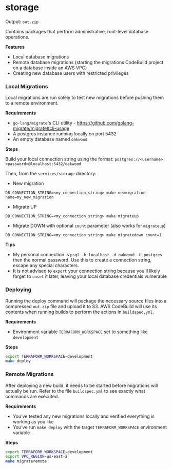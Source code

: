 # storage

Output: `out.zip`

Contains packages that perform administrative, root-level database operations.

**Features**

- Local database migrations
- Remote database migrations (starting the migrations CodeBuild project on a database inside an AWS VPC)
- Creating new database users with restricted privileges

### Local Migrations

Local migrations are run solely to test new migrations before pushing them to a remote environment.

**Requirements**

- `go-lang/migrate`'s CLI utility - https://github.com/golang-migrate/migrate#cli-usage
- A postgres instance running locally on port 5432
- An empty database named `oakwood`

**Steps**

Build your local connection string using the format: `postgres://<username>:<password>@localhost:5432/oakwood`

Then, from the `services/storage` directory:

- New migration
```
DB_CONNECTION_STRING=<my_connection_string> make newmigration name=my_new_migration
```
- Migrate UP
```
DB_CONNECTION_STRING=<my_connection_string> make migrateup
```
- Migrate DOWN with optional `count` parameter (also works for `migrateup`)
```
DB_CONNECTION_STRING=<my_connection_string> make migratedown count=1
```

**Tips**

- My personal connection is `psql -h localhost -d oakwood -U postgres` then the normal password. Use this to create a connection string, escape any special characters.
- It is not advised to `export` your connection string because you'll likely forget to `unset` it later, leaving your local database credentials vulnerable

### Deploying

Running the deploy command will package the necessary source files into a compressed `out.zip` file and upload it to S3. AWS CodeBuild will use its contents when running builds to perform the actions in `buildspec.yml`.

**Requirements**

- Environment variable `TERRAFORM_WORKSPACE` set to something like `development`

**Steps**

```sh
export TERRAFORM_WORKSPACE=development
make deploy
```

### Remote Migrations

After deploying a new build, it needs to be started before migrations will actually be run. Refer to the file `buildspec.yml` to see exactly what commands are executed.

**Requirements**

- You've tested any new migrations locally and verified everything is working as you like
- You've run `make deploy` with the target `TERRAFORM_WORKSPACE` environment variable

**Steps**

```sh
export TERRAFORM_WORKSPACE=development
export VPC_REGION=us-east-2
make migrateremote
```
